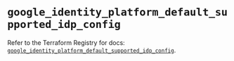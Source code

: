 # `google_identity_platform_default_supported_idp_config`

Refer to the Terraform Registry for docs: [`google_identity_platform_default_supported_idp_config`](https://registry.terraform.io/providers/hashicorp/google-beta/5.17.0/docs/resources/google_identity_platform_default_supported_idp_config).
